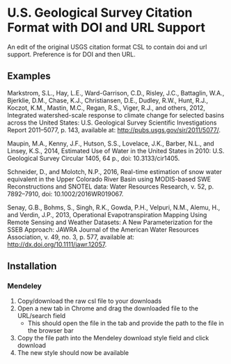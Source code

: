# U.S. Geological Survey Citation Format with DOI and URL Support

An edit of the original USGS citation format CSL to contain doi and url support. Preference is for DOI and then URL.

## Examples

Markstrom, S.L., Hay, L.E., Ward-Garrison, C.D., Risley, J.C., Battaglin, W.A., Bjerklie, D.M., Chase, K.J., Christiansen, D.E., Dudley, R.W., Hunt, R.J., Koczot, K.M., Mastin, M.C., Regan, R.S., Viger, R.J., and others, 2012, Integrated watershed-scale response to climate change for selected basins across the United States: U.S. Geological Survey Scientific Investigations Report 2011–5077, p. 143, available at: http://pubs.usgs.gov/sir/2011/5077/.

Maupin, M.A., Kenny, J.F., Hutson, S.S., Lovelace, J.K., Barber, N.L., and Linsey, K.S., 2014, Estimated Use of Water in the United States in 2010: U.S. Geological Survey Circular 1405, 64 p., doi: 10.3133/cir1405.

Schneider, D., and Molotch, N.P., 2016, Real-time estimation of snow water equivalent in the Upper Colorado River Basin using MODIS-based SWE Reconstructions and SNOTEL data: Water Resources Research, v. 52, p. 7892–7910, doi: 10.1002/2016WR019067.

Senay, G.B., Bohms, S., Singh, R.K., Gowda, P.H., Velpuri, N.M., Alemu, H., and Verdin, J.P., 2013, Operational Evapotranspiration Mapping Using Remote Sensing and Weather Datasets: A New Parameterization for the SSEB Approach: JAWRA Journal of the American Water Resources Association, v. 49, no. 3, p. 577, available at: http://dx.doi.org/10.1111/jawr.12057.



## Installation

### Mendeley

1. Copy/download the raw csl file to your downloads
1. Open a new tab in Chrome and drag the downloaded file to the URL/search field
    * This should open the file in the tab and provide the path to the file in the browser bar
1. Copy the file path into the Mendeley download style field and click download
1. The new style should now be available
